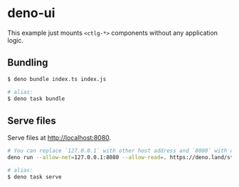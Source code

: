 # deno-ui

This example just mounts `<ctlg-*>` components without any application logic.

## Bundling

```sh
$ deno bundle index.ts index.js

# alias:
$ deno task bundle
```

## Serve files

Serve files at <http://localhost:8080>.

```sh
# You can replace `127.0.0.1` with other host address and `8080` with other port
deno run --allow-net=127.0.0.1:8080 --allow-read=. https://deno.land/std@0.130.0/http/file_server.ts . --port 8080 --host 127.0.0.1

# alias:
$ deno task serve
```
